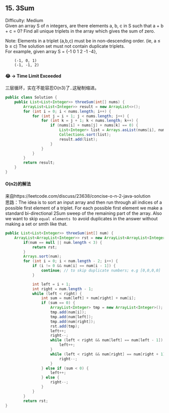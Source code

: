 ## 15. 3Sum
Difficulty: Medium  
Given an array S of n integers, are there elements a, b, c in S such that a + b + c = 0? Find all unique triplets in the array which gives the sum of zero.

Note:
Elements in a triplet (a,b,c) must be in non-descending order. (ie, a ≤ b ≤ c)
The solution set must not contain duplicate triplets.  
For example, given array S = {-1 0 1 2 -1 -4},

```A solution set is:
    (-1, 0, 1)
    (-1, -1, 2)
```

#### 😂 -> Time Limit Exceeded 
三层循环，实在不能容忍O(n3)了..这秘制缩进。
```java  
public class Solution {
    public List<List<Integer>> threeSum(int[] nums) {
        ArrayList<List<Integer>> result = new ArrayList<>();
        for (int i = 0; i < nums.length; i++) {
            for (int j = i + 1; j < nums.length; j++) {
                for (int k = j + 1; k < nums.length; k++) {
                    if (nums[i] + nums[j] + nums[k] == 0) {
                        List<Integer> list = Arrays.asList(nums[i], nums[j], nums[k]);
                        Collections.sort(list);
                        result.add(list);
                    }
                }
            }
        }
        return result;
    }
}
```

#### O(n2)的解法  
来自https://leetcode.com/discuss/23638/concise-o-n-2-java-solution  
思路：The idea is to sort an input array and then run through all indices of a possible first element of a triplet. For each possible first element we make a standard bi-directional 2Sum sweep of the remaining part of the array. Also we want to skip `equal elements `to avoid duplicates in the answer without making a set or smth like that.
```java
public List<List<Integer>> threeSum(int[] num) {
    ArrayList<ArrayList<Integer>> rst = new ArrayList<ArrayList<Integer>>();
        if(num == null || num.length < 3) {
            return rst;
        }
        Arrays.sort(num);
        for (int i = 0; i < num.length - 2; i++) {
            if (i != 0 && num[i] == num[i - 1]) {
                continue; // to skip duplicate numbers; e.g [0,0,0,0]
            }

            int left = i + 1;
            int right = num.length - 1;
            while (left < right) {
                int sum = num[left] + num[right] + num[i];
                if (sum == 0) {
                    ArrayList<Integer> tmp = new ArrayList<Integer>();
                    tmp.add(num[i]);
                    tmp.add(num[left]);
                    tmp.add(num[right]);
                    rst.add(tmp);
                    left++;
                    right--;
                    while (left < right && num[left] == num[left - 1]) { // to skip duplicates
                        left++;
                    }
                    while (left < right && num[right] == num[right + 1]) { // to skip duplicates
                        right--;
                    }
                } else if (sum < 0) {
                    left++;
                } else {
                    right--;
                }
            }
        }
        return rst;
}
```